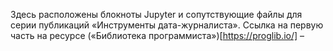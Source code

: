 Здесь расположены блокноты Jupyter и сопутствующие файлы для серии публикаций «Инструменты дата-журналиста».
Ссылка на первую часть на ресурсе («Библиотека программиста»)[https://proglib.io/] – 
